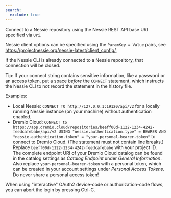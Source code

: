 ```yaml
---
search:
  exclude: true
---
```

<!--start-->

Connect to a Nessie repository using the Nessie REST API base URI specified via `Uri`.

Nessie client options can be specified using the `ParamKey = Value` pairs, see
https://projectnessie.org/nessie-latest/client_config/,

If the Nessie CLI is already connected to a Nessie repository, that connection will be closed.

Tip: If your connect string contains sensitive information, like a password or an access token,
put a space _before_ the `CONNECT` statement, which instructs the Nessie CLI to not record the
statement in the history file.

Examples:

* Local Nessie:
  `CONNECT TO http://127.0.0.1:19120/api/v2` for a locally running Nessie instance (on your
  machine) without authentication enabled.
* Dremio Cloud:
  `CONNECT to https://app.dremio.cloud/repositories/beeff00d-1122-1234-4242-feedcafebabe/api/v2
    USING "nessie.authentication.type" = BEARER
    AND "nessie.authentication.token" = "your-personal-bearer-token"`
  to connect to Dremio Cloud. (The statement must not contain line breaks.)
  Replace `beeff00d-1122-1234-4242-feedcafebabe` with your project ID. The complete endpoint
  URI of your Dremio Cloud catalog can be found in the catalog settings
  as _Catalog Endpoint_ under _General Information_.
  Also replace `your-personal-bearer-token` with a personal token, which can be created in
  your account settings under _Personal Access Tokens_. Do never share a personal access token!

When using "interactive" OAuth2 device-code or authorization-code flows, you can abort the
login by pressing Ctrl-C.
